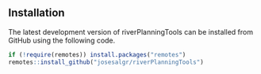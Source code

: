 
## Installation

The latest development version of riverPlanningTools can be installed
from GitHub using the following code.

``` r
if (!require(remotes)) install.packages("remotes")
remotes::install_github("josesalgr/riverPlanningTools")
```
